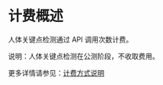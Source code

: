 # 计费概述

人体关键点检测通过 API 调用次数计费。

说明：人体关键点检测在公测阶段，不收取费用。

更多详情请参见：[计费方式说明](https://docs.jdcloud.com/cn/billing/pay-as-you-go)







     
    

